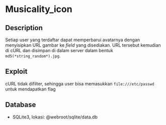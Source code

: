 # Musicality_icon
## Description
Setiap user yang terdaftar dapat memperbarui avatarnya dengan menyisipkan URL gambar ke *field* yang disediakan. URL tersebut kemudian di cURL dan disimpan di dalam server dalam bentuk `md5(*string_random*).jpg`.

## Exploit
cURL tidak difilter, sehingga user bisa memasukkan `file:///etc/passwd` untuk mendapatkan flag

## Database
- SQLite3, lokasi: @webroot/sqlite/data.db